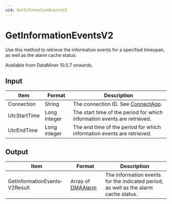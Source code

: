 ```yaml
---
uid: GetInformationEventsV2
---
```


# GetInformationEventsV2

Use this method to retrieve the information events for a specified timespan, as well as the alarm cache status.

Available from DataMiner 10.0.7 onwards.

## Input

| Item         | Format       | Description                                                              |
|--------------|--------------|--------------------------------------------------------------------------|
| Connection   | String       | The connection ID. See [ConnectApp](xref:ConnectApp).                     |
| UtcStartTime | Long integer | The start time of the period for which information events are retrieved. |
| UtcEndTime   | Long integer | The end time of the period for which information events are retrieved.   |

## Output

| Item | Format | Description |
|--|--|--|
| GetInformationEvents­V2Result | Array of [DMAAlarm](xref:DMAAlarm) | The information events for the indicated period, as well as the alarm cache status. |
